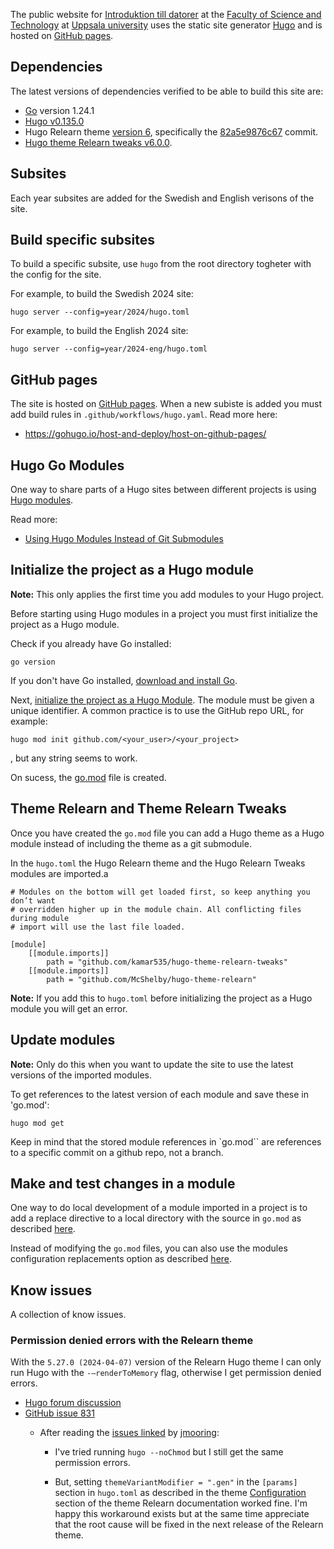 The public website for [Introduktion till datorer](https://introduktion-till-datorer.github.io/) at the [Faculty of Science and Technology](https://www.uu.se/en/students/faculty/science-and-technology) at [Uppsala university](https://www.uu.se/en) uses the static site generator [Hugo](https://gohugo.io/) and is hosted on [GitHub pages](https://pages.github.com/).

## Dependencies 

The latest versions of dependencies verified to be able to build this site are:

- [Go][go] version 1.24.1
- [Hugo v0.135.0][v0.135.0]
- Hugo Relearn theme [version 6][relearn-6], specifically the [82a5e9876c67] commit. 
- [Hugo theme Relearn tweaks v6.0.0][tweaks-6.0.0]. 

[go]: https://go.dev/

[v0.135.0]: https://github.com/gohugoio/hugo/releases/tag/v0.135.0

[82a5e9876c67]: https://github.com/McShelby/hugo-theme-relearn/commit/82a5e9876c67

[relearn-6]: https://mcshelby.github.io/hugo-theme-relearn/introduction/changelog/6/index.html

[ebc04a643c2]: https://github.com/kamar535/hugo-theme-relearn-tweaks/commit/ebc04a643c2d

[tweaks-6.0.0]: https://github.com/kamar535/hugo-theme-relearn-tweaks/releases/tag/v6.x

## Subsites

Each year subsites are added for the Swedish and English verisons of the site. 

## Build specific subsites

To build a specific subsite, use `hugo` from the root directory togheter with the config for the site. 

For example, to build the Swedish 2024 site: 

```
hugo server --config=year/2024/hugo.toml
```

For example, to build the English 2024 site: 

```
hugo server --config=year/2024-eng/hugo.toml
```

## GitHub pages 

The site is hosted on [GitHub pages](https://pages.github.com/). When a new subiste is added you must add build rules in `.github/workflows/hugo.yaml`. Read more here:

- https://gohugo.io/host-and-deploy/host-on-github-pages/

## Hugo Go Modules

One way to share parts of a Hugo sites between different projects is using [Hugo
modules](https://gohugo.io/hugo-modules/). 

Read more: 

- [Using Hugo Modules Instead of Git Submodules](https://www.adamormsby.com/posts/012-hugo-modules/)

## Initialize the project as a Hugo module

**Note:** This only applies the first time you add modules to your Hugo project. 

Before starting using Hugo modules in a project you must first initialize the project as a Hugo module. 

Check if you already have Go installed: 

```
go version
```

If you don't have Go installed, [download and install
Go](https://go.dev/doc/install). 

Next, [initialize the project as a Hugo Module](https://gohugo.io/commands/hugo_mod_init/). The module must be given a unique identifier. A common practice is to use the GitHub repo URL, for example:


```
hugo mod init github.com/<your_user>/<your_project>
```

, but any string seems to work. 

On sucess, the [go.mod](https://go.dev/doc/modules/gomod-ref) file is created. 


## Theme Relearn and Theme Relearn Tweaks

Once you have created the `go.mod` file you can add a Hugo theme as a Hugo
module instead of including the theme as a git submodule.

In the `hugo.toml` the Hugo Relearn theme and the Hugo Relearn Tweaks modules are imported.a

```
# Modules on the bottom will get loaded first, so keep anything you don’t want
# overridden higher up in the module chain. All conflicting files during module
# import will use the last file loaded. 

[module]
    [[module.imports]]
        path = "github.com/kamar535/hugo-theme-relearn-tweaks"
    [[module.imports]]
        path = "github.com/McShelby/hugo-theme-relearn"

````


**Note:** If you add this to `hugo.toml` before initializing the project as a Hugo module
you will get an error. 


## Update modules

**Note:** Only do this when you want to update the site to use the latest versions of the imported modules. 

To get references to the latest version of each module and save these in 'go.mod':

```
hugo mod get
```

Keep in mind that the stored module references in `go.mod`` are references to a
specific commit on a github repo, not a branch. 

## Make and test changes in a module

One way to do local development of a module imported in a project is to add a
replace directive to a local directory with the source in `go.mod` as described
[here](https://gohugo.io/hugo-modules/use-modules/#make-and-test-changes-in-a-module).

Instead of modifying the `go.mod` files, you can also use the modules
configuration replacements option as described [here](https://gohugo.io/hugo-modules/configuration/#module-configuration-top-level).


## Know issues

A collection of know issues. 

### Permission denied errors with the Relearn theme

With the `5.27.0 (2024-04-07)` version of the Relearn Hugo theme I can only
run Hugo with the  `-–renderToMemory` flag, otherwise I get permission denied
errors. 

- [Hugo forum discussion](https://discourse.gohugo.io/t/can-only-run-hugo-with-rendertomemory-otherwise-gets-permission-denied-errors-even-after-chmod-a-rwx/49335)  
- [GitHub issue 831](https://github.com/McShelby/hugo-theme-relearn/issues/831)
  - After reading the [issues
linked](https://github.com/McShelby/hugo-theme-relearn/issues/831#issuecomment-2061733009)
by [jmooring](https://github.com/jmooring):

    -  I've tried running ` hugo --noChmod `
but I still get the same permission errors.  

    -  But, setting `themeVariantModifier = ".gen"` in the `[params]` section in `hugo.toml` as described in the theme [Configuration](https://mcshelby.github.io/hugo-theme-relearn/basics/configuration/index.html#annotated-config-options) section of the theme Relearn documentation  worked fine.  I'm happy this workaround exists but at the same time appreciate that the  root cause will  be fixed in the next release of the Relearn theme. 





